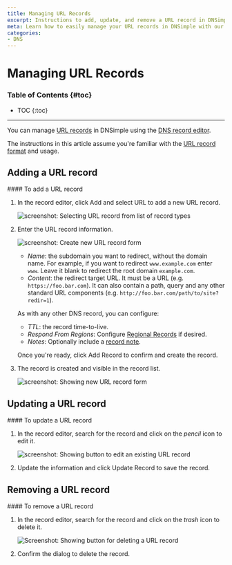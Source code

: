 ```yaml
---
title: Managing URL Records
excerpt: Instructions to add, update, and remove a URL record in DNSimple.
meta: Learn how to easily manage your URL records in DNSimple with our step-by-step guide. Add, update, or remove records to optimize your domain's performance.
categories:
- DNS
---
```


# Managing URL Records

### Table of Contents {#toc}

* TOC
{:toc}

---

You can manage [URL records](/articles/url-record/) in DNSimple using the [DNS record editor](/articles/record-editor/).

The instructions in this article assume you're familiar with the [URL record format](/articles/url-record/#record-format) and usage.


## Adding a URL record

<div class="section-steps" markdown="1">
#### To add a URL record

1.  In the record editor, click <label>Add</label> and select <label>URL</label> to add a new URL record.

    ![screenshot: Selecting URL record from list of record types](/files/record-url-create-select.png)

1.  Enter the URL record information.

    ![screenshot: Create new URL record form](/files/record-url-create-new.png)

    - _Name_: the subdomain you want to redirect, without the domain name. For example, if you want to redirect `www.example.com` enter `www`. Leave it blank to redirect the root domain `example.com`.
    - _Content_: the redirect target URL. It must be a URL (e.g. `https://foo.bar.com`). It can also contain a path, query and any other standard URL components (e.g. `http://foo.bar.com/path/to/site?redir=1`).

    As with any other DNS record, you can configure:

    - _TTL_: the record time-to-live.
    - _Respond From Regions_: Configure [Regional Records](/articles/regional-records/) if desired.
    - _Notes_: Optionally include a [record note](/articles/record-notes/).

    Once you're ready, click <label>Add Record</label> to confirm and create the record.

1.  The record is created and visible in the record list.

    ![screenshot: Showing new URL record form](/files/record-url-item.png)

</div>


## Updating a URL record

<div class="section-steps" markdown="1">
#### To update a URL record

1.  In the record editor, search for the record and click on the _pencil_ icon to edit it.

    ![screenshot: Showing button to edit an existing URL record](/files/record-url-item-edit.png)

1.  Update the information and click <label>Update Record</label> to save the record.
</div>


## Removing a URL record

<div class="section-steps" markdown="1">
#### To remove a URL record

1.  In the record editor, search for the record and click on the _trash_ icon to delete it.

    ![Screenshot: Showing button for deleting a URL record](/files/record-url-item-delete.png)

1.  Confirm the dialog to delete the record.
</div>
